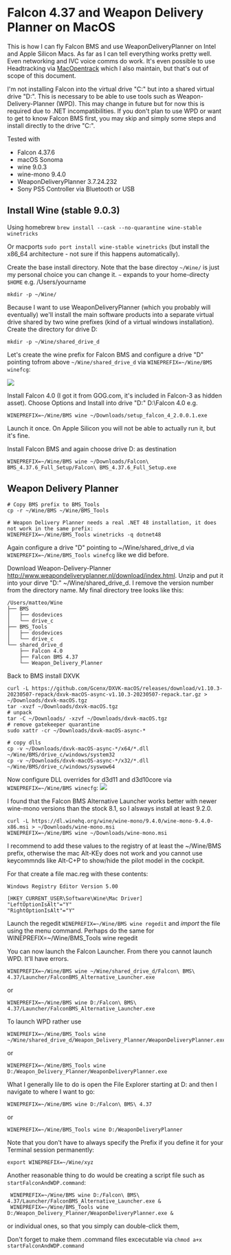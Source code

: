# Falcon 4.37 and Weapon Delivery Planner on MacOS

This is how I can fly Falcon BMS and use WeaponDeliveryPlanner on Intel and Apple Silicon Macs. As far as I can tell everything works pretty well. Even networking and IVC voice comms do work. It's even possible to use Headtracking via [MacOpentrack](../MacOpentrack.md) which I also maintain, but that's out of scope of this document.

I'm not installing Falcon into the virtual drive "C:" but into a shared virtual drive "D:". This is necessary to be able to use tools such as Weapon-Delivery-Planner (WPD). This may change in future but for now this is required due to .NET incompatibilities. If you don't plan to use WPD or want to get to know Falcon BMS first, you may skip and simply some steps and install directly to the drive "C:".

Tested with
- Falcon 4.37.6
- macOS Sonoma
- wine 9.0.3
- wine-mono 9.4.0
- WeaponDeliveryPlanner 3.7.24.232
- Sony PS5 Controller via Bluetooth or USB

## Install Wine (stable 9.0.3)
Using homebrew `brew install --cask --no-quarantine wine-stable winetricks`

Or macports `sudo port install wine-stable winetricks` (but install the x86_64 architecture - not sure if this happens automatically).

Create the base install directory. Note that the base directoy `~/Wine/` is just my personal choice you can change it. `~` expands to your home-directy `$HOME` e.g. /Users/yourname

    mkdir -p ~/Wine/

Because I want to use WeaponDeliveryPlanner (which you probably will eventually) we'll install the main software products into a separate virtual drive shared by two wine prefixes (kind of a virtual windows installation). Create the directory for drive D:

    mkdir -p ~/Wine/shared_drive_d

Let's create the wine prefix for Falcon BMS and configure a drive "D" pointing tofrom above `~/Wine/shared_drive_d` via `WINEPREFIX=~/Wine/BMS winefcg`:

![](Clipboard_2025-01-08-12-02-11.png)

Install Falcon 4.0 (I got it from GOG.com, it's included in Falcon-3 as hidden asset). Choose Options and Install into drive "D:" D:\Falcon 4.0 e.g.

    WINEPREFIX=~/Wine/BMS wine ~/Downloads/setup_falcon_4_2.0.0.1.exe

Launch it once. On Apple Silicon you will not be able to actually run it, but it's fine.

Install Falcon BMS and again choose drive D: as destination

    WINEPREFIX=~/Wine/BMS wine ~/Downloads/Falcon\ BMS_4.37.6_Full_Setup/Falcon\ BMS_4.37.6_Full_Setup.exe

## Weapon Delivery Planner

    # Copy BMS prefix to BMS_Tools
    cp -r ~/Wine/BMS ~/Wine/BMS_Tools

    # Weapon Delivery Planner needs a real .NET 48 installation, it does not work in the same prefix:
    WINEPREFIX=~/Wine/BMS_Tools winetricks -q dotnet48
    
Again configure a drive "D" pointing to ~/Wine/shared_drive_d via `WINEPREFIX=~/Wine/BMS_Tools winefcg` like we did before.

Download Weapon-Delivery-Planner http://www.weapondeliveryplanner.nl/download/index.html. Unzip and put it into your dirve "D:" ~/Wine/shared_drive_d. I remove the version number from the directory name. My final directory tree looks like this:

    /Users/matteo/Wine
    ├── BMS
    │   ├── dosdevices
    │   └── drive_c
    ├── BMS_Tools
    │   ├── dosdevices
    │   └── drive_c
    └── shared_drive_d
        ├── Falcon 4.0
        ├── Falcon BMS 4.37
        └── Weapon_Delivery_Planner

Back to BMS install DXVK

    curl -L https://github.com/Gcenx/DXVK-macOS/releases/download/v1.10.3-20230507-repack/dxvk-macOS-async-v1.10.3-20230507-repack.tar.gz > ~/Downloads/dxvk-macOS.tgz
    tar -xvzf ~/Downloads/dxvk-macOS.tgz
    # unpack
    tar -C ~/Downloads/ -xzvf ~/Downloads/dxvk-macOS.tgz
    # remove gatekeeper quarantine
    sudo xattr -cr ~/Downloads/dxvk-macOS-async-*
    
    # copy dlls
    cp -v ~/Downloads/dxvk-macOS-async-*/x64/*.dll ~/Wine/BMS/drive_c/windows/system32
    cp -v ~/Downloads/dxvk-macOS-async-*/x32/*.dll ~/Wine/BMS/drive_c/windows/syswow64

Now configure DLL overrides for d3d11 and d3d10core via `WINEPREFIX=~/Wine/BMS winecfg`:
![](Clipboard_2025-01-08-12-06-42.png)

I found that the Falcon BMS Alternative Launcher works better with newer wine-mono versions than the stock 8.1, so I alsways install at least 9.2.0.

    curl -L https://dl.winehq.org/wine/wine-mono/9.4.0/wine-mono-9.4.0-x86.msi > ~/Downloads/wine-mono.msi
    WINEPREFIX=~/Wine/BMS wine ~/Downloads/wine-mono.msi

I recommend to add these values to the registry of at least the ~/Wine/BMS prefix, otherwise the mac Alt-KEy does not work and you cannot use keycommnds like Alt-C+P to show/hide the pilot model in the cockpit.

For that create a file mac.reg with these contents:

    Windows Registry Editor Version 5.00

    [HKEY_CURRENT_USER\Software\Wine\Mac Driver]
    "LeftOptionIsAlt"="Y"
    "RightOptionIsAlt"="Y"

Launch the regedit `WINEPREFIX=~/Wine/BMS wine regedit` and *import* the file using the menu command. Perhaps do the same for WINEPREFIX=~/Wine/BMS_Tools wine regedit

You can now launch the Falcon Launcher. From there you cannot launch WPD. It'll have errors.

    WINEPREFIX=~/Wine/BMS wine ~/Wine/shared_drive_d/Falcon\ BMS\ 4.37/Launcher/FalconBMS_Alternative_Launcher.exe

or

    WINEPREFIX=~/Wine/BMS wine D:/Falcon\ BMS\ 4.37/Launcher/FalconBMS_Alternative_Launcher.exe


To launch WPD rather use

    WINEPREFIX=~/Wine/BMS_Tools wine ~/Wine/shared_drive_d/Weapon_Delivery_Planner/WeaponDeliveryPlanner.exe

or
    
    WINEPREFIX=~/Wine/BMS_Tools wine D:/Weapon_Delivery_Planner/WeaponDeliveryPlanner.exe


What I generally lile to do is open the File Explorer starting at D: and then I navigate to where I want to go:

    WINEPREFIX=~/Wine/BMS wine D:/Falcon\ BMS\ 4.37

or

    WINEPREFIX=~/Wine/BMS_Tools wine D:/WeaponDeliveryPlanner

Note that you don't have to always specify the Prefix if you define it for your Terminal session permanently:

    export WINEPREFIX=~/Wine/xyz

Another reasonable thing to do would be creating a script file such as `startFalconAndWDP.command`:

     WINEPREFIX=~/Wine/BMS wine D:/Falcon\ BMS\ 4.37/Launcher/FalconBMS_Alternative_Launcher.exe &
     WINEPREFIX=~/Wine/BMS_Tools wine D:/Weapon_Delivery_Planner/WeaponDeliveryPlanner.exe &

or individual ones, so that you simply can double-click them,

Don't forget to make them .command files excecutable via `chmod a+x startFalconAndWDP.command`

